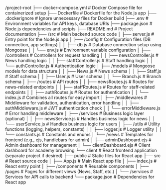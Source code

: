 /project-root
├── docker-compose.yml        # Docker Compose file for containerized setup
├── Dockerfile                # Dockerfile for the Node.js app
├── .dockerignore             # Ignore unnecessary files for Docker build
├── .env                      # Environment variables for API keys, database URIs
├── package.json              # Node.js dependencies and scripts
├── README.md                 # Project documentation
├── /src                      # Main backend source code
│   ├── server.js             # Entry point for the Node.js app
│   ├── /config               # Configuration files (DB connection, app settings)
│   │   ├── db.js             # Database connection setup using Mongoose
│   │   └── env.js            # Environment variable configuration
│   ├── /controllers          # Controllers for request handling
│   │   ├── newsController.js # News handling logic
│   │   ├── staffController.js # Staff handling logic
│   │   └── authController.js # Authentication logic
│   ├── /models               # Mongoose models for data structure
│   │   ├── News.js           # News schema
│   │   ├── Staff.js          # Staff schema
│   │   ├── User.js           # User schema
│   │   └── Branch.js         # Branch schema
│   ├── /routes               # API routes
│   │   ├── newsRoutes.js     # Routes for news-related endpoints
│   │   ├── staffRoutes.js    # Routes for staff-related endpoints
│   │   ├── authRoutes.js     # Routes for authentication
│   │   └── index.js          # Combines all routes for easy import
│   ├── /middlewares          # Middleware for validation, authentication, error handling
│   │   ├── authMiddleware.js # JWT authentication check
│   │   └── errorMiddleware.js # Error handling middleware
│   ├── /services             # Business logic layer (optional)
│   │   ├── newsService.js    # Handles business logic for news
│   │   └── userService.js    # Handles business logic for users
│   ├── /utils                # Utility functions (logging, helpers, constants)
│   │   ├── logger.js         # Logger utility
│   │   └── constants.js      # Constants and enums
│   └── /views                # Templates for frontend (e.g., ejs, handlebars for admin)
│       ├── adminDashboard.ejs  # Admin dashboard for management
│       └── clientDashboard.ejs # Client dashboard for academy browsing
└── client                    # React frontend application (separate project if desired)
    ├── public                # Static files for React app
    ├── src                   # React source code
    │   ├── App.js            # Main React app file
    │   ├── index.js          # React entry point
    │   ├── /components       # Reusable components
    │   ├── /pages            # Pages for different views (News, Staff, etc.)
    │   └── /services         # Services for API calls to backend
    └── package.json          # Dependencies for React app
